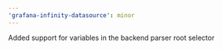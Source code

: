 ```yaml
---
'grafana-infinity-datasource': minor
---
```


Added support for variables in the backend parser root selector
